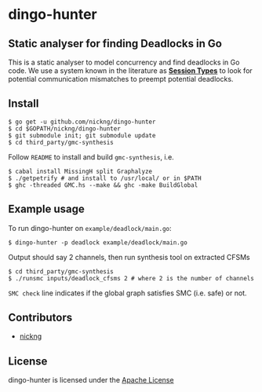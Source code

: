 # dingo-hunter

## Static analyser for finding Deadlocks in Go

This is a static analyser to model concurrency and find deadlocks in Go code.
We use a system known in the literature as
[**Session Types**](http://mrg.doc.ic.ac.uk/publications/multiparty-asynchronous-session-types/)
to look for potential communication mismatches to preempt potential deadlocks.

## Install

    $ go get -u github.com/nickng/dingo-hunter
    $ cd $GOPATH/nickng/dingo-hunter
    $ git submodule init; git submodule update
    $ cd third_party/gmc-synthesis

Follow `README` to install and build `gmc-synthesis`, i.e.

    $ cabal install MissingH split Graphalyze
    $ ./getpetrify # and install to /usr/local/ or in $PATH
    $ ghc -threaded GMC.hs --make && ghc -make BuildGlobal

## Example usage

To run dingo-hunter on `example/deadlock/main.go`:

    $ dingo-hunter -p deadlock example/deadlock/main.go

Output should say 2 channels, then run synthesis tool on extracted CFSMs

    $ cd third_party/gmc-synthesis
    $ ./runsmc inputs/deadlock_cfsms 2 # where 2 is the number of channels

`SMC check` line indicates if the global graph satisfies SMC (i.e. safe) or not.

## Contributors

  * [nickng](http://github.com/nickng)

## License

  dingo-hunter is licensed under the [Apache License](http://www.apache.org/licenses/LICENSE-2.0)

